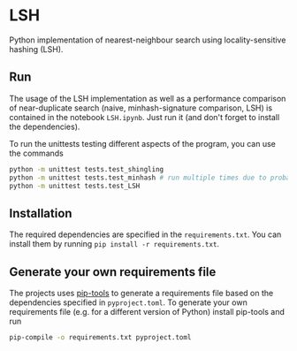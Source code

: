 # LSH
Python implementation of nearest-neighbour search using locality-sensitive hashing (LSH).

## Run
The usage of the LSH implementation as well as a performance comparison of near-duplicate search (naive, minhash-signature comparison, LSH) is contained in the notebook `LSH.ipynb`. Just run it (and don't forget to install the dependencies).

To run the unittests testing different aspects of the program, you can use the commands
```bash
python -m unittest tests.test_shingling
python -m unittest tests.test_minhash # run multiple times due to probabilistic nature
python -m unittest tests.test_LSH
```

## Installation
The required dependencies are specified in the `requirements.txt`. You can install them by running `pip install -r requirements.txt`.

## Generate your own requirements file
The projects uses [pip-tools](https://github.com/jazzband/pip-tools) to generate a requirements file based on the dependencies specified in `pyproject.toml`. To generate your own requirements file (e.g. for a different version of Python) install pip-tools and run
```bash
pip-compile -o requirements.txt pyproject.toml
``` 
